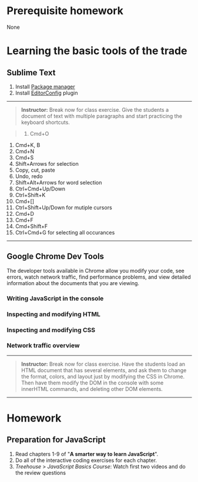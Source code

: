 # Prerequisite homework
None

# Learning the basic tools of the trade 

## Sublime Text

1. Install [Package manager](https://packagecontrol.io/installation#st3)
1. Install [EditorConfig](https://github.com/sindresorhus/editorconfig-sublime#readme) plugin

---
> **Instructor:** Break now for class exercise. Give the students a document of text with multiple paragraphs and start practicing the keyboard shortcuts.

> 1. Cmd+O
1. Cmd+K, B
1. Cmd+N
1. Cmd+S
1. Shift+Arrows for selection
1. Copy, cut, paste
1. Undo, redo
1. Shift+Alt+Arrows for word selection
1. Ctrl+Cmd+Up/Down
1. Ctrl+Shift+K
1. Cmd+[]
1. Ctrl+Shift+Up/Down for mutiple cursors
1. Cmd+D
1. Cmd+F
1. Cmd+Shift+F
1. Ctrl+Cmd+G for selecting all occurances

---


## Google Chrome Dev Tools

The developer tools available in Chrome allow you modify your code, see errors, watch network traffic, find performance problems, and view detailed information about the documents that you are viewing.

### Writing JavaScript in the console

### Inspecting and modifying HTML

### Inspecting and modifying CSS

### Network traffic overview

---
> **Instructor:** Break now for class exercise. Have the students load an HTML document that has several elements, and ask them to change the format, colors, and layout just by modifying the CSS in Chrome. Then have them modify the DOM in the console with some innerHTML commands, and deleting other DOM elements.

---

# Homework

## Preparation for JavaScript

1. Read chapters 1-9 of "**A smarter way to learn JavaScript**".
2. Do all of the interactive coding exercises for each chapter.
3. *Treehouse* > *JavaScript Basics Course*: Watch first two videos and do the review questions
